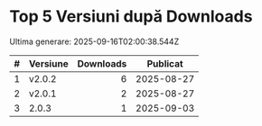 # Top 5 Versiuni după Downloads

Ultima generare: 2025-09-16T02:00:38.544Z

| # | Versiune | Downloads | Publicat |
| - | - | -: | - |
| 1 | v2.0.2 | 6 | 2025-08-27 |
| 2 | v2.0.1 | 2 | 2025-08-27 |
| 3 | 2.0.3 | 1 | 2025-09-03 |
